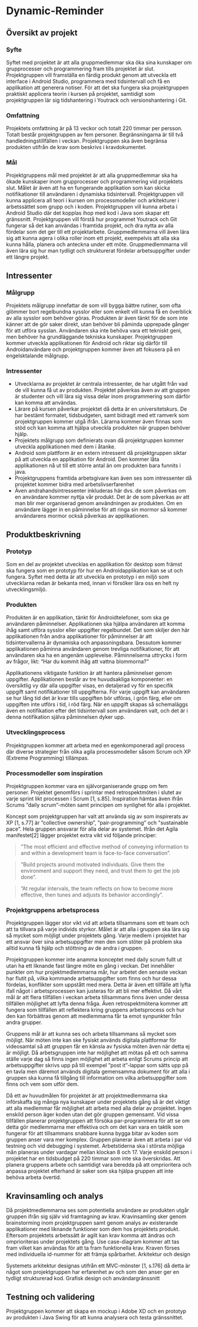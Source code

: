 # Dynamic-Reminder


## Översikt av projekt
### Syfte
Syftet med projektet är att alla gruppmedlemmar ska öka sina kunskaper om grupprocesser och programmering fram tills projektet är slut. Projektgruppen vill framställa en färdig produkt genom att utveckla ett interface i Android Studio, programmera med tidsintervall och få en applikation att generera notiser. För att det ska fungera ska projektgruppen praktiskt applicera teorin i kursen på projektet, samtidigt som  projektgruppen lär sig tidshantering i Youtrack och versionshantering i Git.

### Omfattning
Projektets omfattning är på 13 veckor och totalt 220 timmar per persson. Totalt består projektgruppen av fem personer. Begränsningarna är till två handledningstillfällen i veckan. Projektgruppen ska även begränsa produkten utifrån de krav som beskrivs i kravdokumentet.

### Mål
Projektgruppens mål med projektet är att alla gruppmedlemmar ska ha ökade kunskaper inom grupprocesser och programmering vid projektets slut. Målet är även att ha en fungerande applikation som kan skicka notifikationer till användaren i dynamiska tidsintervall. Projektgruppen vill kunna applicera all teori i kursen om processmodeller och arkitekturer i arbetssättet som grupp och i koden. Projektgruppen vill kunna arbeta i Android Studio där det kopplas ihop med kod i Java som skapar ett gränssnitt. Projektgruppen vill förstå hur programmet Youtrack och Git fungerar så det kan användas i framtida projekt, och dra nytta av alla fördelar som det ger till ett projektarbete. Gruppmedlemmarna vill även lära sig att kunna agera i olika roller inom ett projekt, exempelvis att alla ska kunna hålla, planera och anteckna under ett möte. Gruppmedlemmarna vill även lära sig hur man tydligt och strukturerat fördelar arbetsuppgifter under ett längre projekt.


## Intressenter
### Målgrupp
Projektets målgrupp innefattar de som vill bygga bättre rutiner, som ofta glömmer bort regelbundna sysslor eller som enkelt vill kunna få en överblick av alla sysslor som behöver göras. Produkten är även tänkt för de som inte känner att de gör saker direkt, utan behöver bli påminda upprepade gånger för att utföra sysslan. Användaren ska inte behöva vara ett tekniskt geni, men behöver ha grundläggande tekniska kunskaper. Projektgruppen kommer utveckla applikationen för Android och riktar sig därför till Androidanvändare och projektgruppen kommer även att fokusera på en engelsktalande målgrupp.

### Intressenter
- Utvecklarna av projektet är centrala intressenter, de har utgått från vad de vill kunna få ut av produkten. Projektet påverkas även av att gruppen är studenter och vill lära sig vissa delar inom programmering som därför kan komma att användas.
- Lärare på kursen påverkar projektet då detta är en universitetskurs. De har bestämt formatet, tidsbudgeten, samt bidragit med ett ramverk som projektgruppen kommer utgå ifrån. Lärarna kommer även finnas som stöd och kan komma att hjälpa utveckla produkten när gruppen behöver hjälp.
- Projektets målgrupp som definierats ovan då projektgruppen kommer utveckla applikationen med dem i åtanke.
- Android som plattform är en extern intressent då projektgruppen siktar på att utveckla en applikation för Android. Den kommer låta applikationen nå ut till ett större antal än om produkten bara funnits i java.
- Projektgruppens framtida arbetsgivare kan även ses som intressenter då projektet kommer bidra med arbetslivserfarenhet
- Även andrahandsintressenter inkluderas här dvs. de som påverkas om en användare kommer nyttja vår produkt. Det är de som påverkas av att man blir mer organiserad genom användningen av produkten. Om en användare lägger in en påminnelse för att ringa sin mormor så kommer användarens mormor också påverkas av applikationen.

## Produktbeskrivning
### Prototyp
Som en del av projektet utvecklas en applikation för desktop som främst ska fungera som en prototyp för hur en Androidapplikation kan se ut och fungera. Syftet med detta är att utveckla en prototyp i en miljö som utvecklarna redan är bekanta med, innan vi försöker lära oss en helt ny utvecklingsmiljö.

### Produkten
Produkten är en applikation, tänkt för Androidtelefoner, som ska ge användaren påminnelser. Applikationen ska hjälpa användaren att komma ihåg samt utföra sysslor eller uppgifter regelbundet. Det som skiljer den här applikationen från andra applikationer för påminnelser är att tidsintervallerna är dynamiska och anpassningsbara. Dessutom kommer applikationen påminna användaren genom trevliga notifikationer, för att användaren ska ha en angenäm upplevelse. Påminnelserna uttrycks i form av frågor, likt: “Har du kommit ihåg att vattna blommorna?”

Applikationens viktigaste funktion är att hantera påminnelser genom uppgifter. Applikationen består av tre huvudsakliga komponenter: en översiktlig vy där alla uppgifter visas, en detaljerad vy för en specifik uppgift samt notifikationer till uppgifterna. För varje uppgift kan användaren se hur lång tid det är kvar tills uppgiften bör utföras, i grön färg, eller om uppgiften inte utförs i tid, i röd färg. När en uppgift skapas så schemaläggs även en notifikation efter det tidsintervall som användaren valt, och det är i denna notifikation själva påminnelsen dyker upp.

### Utvecklingsprocess
Projektgruppen kommer att arbeta med en egenkomponerad agil process där diverse strategier från olika agila processmodeller såsom Scrum och XP (Extreme Programming) tillämpas.

### Processmodeller som inspiration
Projektgruppen kommer vara en självorganiserande grupp om fem personer. Projektet genomförs i sprintar med retrospektmöten i slutet av varje sprint likt processen i Scrum [1, s.85]. Inspiration  hämtas även ifrån Scrums ”daily scrum”-möten samt principen om synlighet för alla i projektet.

Koncept som projektgruppen har valt att använda sig av som inspirerats av XP [1, s.77] är ”collective ownership”, ”pair-programming” och "sustainable pace”. Hela gruppen ansvarar för alla delar av systemet.
Ifrån det Agila manifestet[2] lägger projektet extra vikt vid följande principer:

> ”The most efficient and effective method of conveying information to and within a development team is face-to-face conversation”. 

> ”Build projects around motivated individuals. Give them the environment and support they need, and trust them to get the job done”. 

> ”At regular intervals, the team reflects on how to become more effective, then tunes and adjusts its behavior accordingly”.  

### Projektgruppens arbetsprocess 
Projektgruppen lägger stor vikt vid att arbeta tillsammans som ett team och att ta tillvara på varje individs styrkor. Målet är att alla i gruppen ska lära sig så mycket som möjligt under projektets gång. Varje medlem i projektet har ett ansvar över sina arbetsuppgifter men den som stöter på problem ska alltid kunna få hjälp och stöttning av de andra i gruppen.

Projektgruppen kommer inte anamma konceptet med daily scrum fullt ut utan ha ett liknande fast längre möte en gång i veckan. Det innehåller punkter om hur projektmedlemmarna mår, hur arbetet den senaste veckan har flutit på, vilka kommande arbetsuppgifter som finns och hur dessa fördelas, konflikter som uppstått med mera. Detta är även ett tillfälle att lyfta ifall något i arbetsprocessen kan justeras för att bli mer effektivt. Då vårt mål är att flera tillfällen i veckan arbeta tillsammans finns även under dessa tillfällen möjlighet att lyfta denna fråga. Även retrospektmötena kommer att fungera som tillfällen att reflektera kring gruppens arbetsprocess och hur den kan förbättras genom att medlemmarna får ta emot synpunkter från andra grupper.

Gruppens mål är att kunna ses och arbeta tillsammans så mycket som möjligt. När möten inte kan ske fysiskt används digitala plattformar för videosamtal så att gruppen får en känsla av fysiska möten även när detta ej är möjligt. Då arbetsgruppen inte har möjlighet att mötas på ett och samma ställe varje dag så finns ingen möjlighet att arbeta enligt Scrums princip att arbetsuppgifter skrivs upp på till exempel ”post it”-lappar som sätts upp på en tavla men däremot används digitala gemensamma dokument för att alla i gruppen ska kunna få tillgång till information om vilka arbetsuppgifter som finns och vem som utför dem.

Då ett av huvudmålen för projektet är att projektmedlemmarna ska införskaffa sig många nya kunskaper under projektets gång så är det viktigt att alla medlemmar får möjlighet att arbeta med alla delar av projektet. Ingen enskild person äger koden utan det gör gruppen gemensamt. Vid vissa tillfällen planerar projektgruppen att försöka par-programmera för att se om detta gör medlemmarna mer effektiva och om det kan vara en taktik som fungerar för att tillsammans snabbare kunna bygga bitar av koden som gruppen anser vara mer komplex. Gruppen planerar även att arbeta i par vid testning och vid debugging i systemet. Arbetstiderna ska i största möjliga mån planeras under vardagar mellan klockan 8 och 17. Varje enskild person i projektet har en tidsbudget på 220 timmar som inte ska överskridas. Att planera gruppens arbete och samtidigt vara beredda på att omprioritera och anpassa projektet efterhand är saker som ska hjälpa gruppen att inte behöva arbeta övertid.

## Kravinsamling och analys 
Då projektmedlemmarna ses som potentiella användare av produkten utgår gruppen ifrån sig själv vid framtagning av krav. Kravinsamling sker genom brainstorming inom projektgruppen samt genom analys av existerande applikationer med liknande funktioner som dem hos projektets produkt. Eftersom projektets arbetssätt är agilt kan krav komma att ändras och omprioriteras under projektets gång. Use case-diagram kommer att tas fram vilket kan användas för att ta fram funktionella krav. Kraven förses med individuella id-nummer för att främja spårbarhet.
Arkitektur och design 

Systemets arkitektur designas utifrån ett MVC-mönster [1, s.176] då detta är något som projektgruppen har erfarenhet av och som den anser ger en tydligt strukturerad kod.
Grafisk design och användargränssnitt

## Testning och validering
Projektgruppen kommer att skapa en mockup i Adobe XD och en prototyp av produkten i Java Swing för att kunna analysera och testa gränssnittet.
